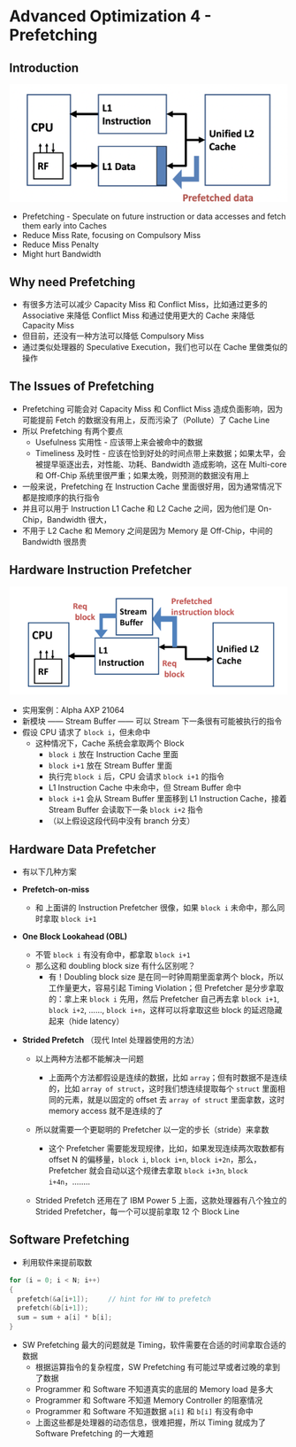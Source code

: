 # Advanced Optimization 4 - Prefetching

## Introduction

![Prefetching](https://raw.githubusercontent.com/sean25xiao/yxiaoNotes-pic/main/Prefetching.png)

+ Prefetching - Speculate on future instruction or data accesses and fetch them early into Caches
+ Reduce Miss Rate, focusing on Compulsory Miss
+ Reduce Miss Penalty
+ Might hurt Bandwidth

## Why need Prefetching

+ 有很多方法可以减少 Capacity Miss 和 Conflict Miss，比如通过更多的 Associative 来降低 Conflict Miss 和通过使用更大的 Cache 来降低 Capacity Miss
+ 但目前，还没有一种方法可以降低 Compulsory Miss
+ 通过类似处理器的 Speculative Execution，我们也可以在 Cache 里做类似的操作 

## The Issues of Prefetching

+ Prefetching 可能会对 Capacity Miss 和 Conflict Miss 造成负面影响，因为可能提前 Fetch 的数据没有用上，反而污染了（Pollute）了 Cache Line
+ 所以 Prefetching 有两个要点
	+ Usefulness 实用性 - 应该带上来会被命中的数据
	+ Timeliness 及时性 - 应该在恰到好处的时间点带上来数据；如果太早，会被提早驱逐出去，对性能、功耗、Bandwidth 造成影响，这在 Multi-core 和 Off-Chip 系统里很严重；如果太晚，则预测的数据没有用上
+ 一般来说，Prefetching 在 Instruction Cache 里面很好用，因为通常情况下都是按顺序的执行指令
+ 并且可以用于 Instruction L1 Cache 和 L2 Cache 之间，因为他们是 On-Chip，Bandwidth 很大，
+ 不用于 L2 Cache 和 Memory 之间是因为 Memory 是 Off-Chip，中间的 Bandwidth 很昂贵

## Hardware Instruction Prefetcher

![HW Intruction Prefetcher](https://raw.githubusercontent.com/sean25xiao/yxiaoNotes-pic/main/HW%20Intruction%20Prefetcher.PNG)

+ 实用案例：Alpha AXP 21064
+ 新模块 —— Stream Buffer —— 可以 Stream 下一条很有可能被执行的指令
+ 假设 CPU 请求了 `block i`，但未命中
  + 这种情况下，Cache 系统会拿取两个 Block
    + `block i` 放在 Instruction Cache 里面
    + `block i+1` 放在 Stream Buffer 里面
    + 执行完 `block i` 后，CPU 会请求 `block i+1` 的指令
    + L1 Instruction Cache 中未命中，但 Stream Buffer 命中
    + `block i+1` 会从 Stream Buffer 里面移到 L1 Instruction Cache，接着 Stream Buffer 会读取下一条 `block i+2` 指令
    + （以上假设这段代码中没有 branch 分支）

## Hardware Data Prefetcher

+ 有以下几种方案
+ **Prefetch-on-miss**
  + 和 上面讲的 Instruction Prefetcher 很像，如果 `block i` 未命中，那么同时拿取 `block i+1`
+ **One Block Lookahead (OBL)**
  + 不管 `block i` 有没有命中，都拿取 `block i+1`
  + 那么这和 doubling block size 有什么区别呢？
    + 有！Doubling block size 是在同一时钟周期里面拿两个 block，所以工作量更大，容易引起 Timing Violation；但 Prefetcher 是分步拿取的：拿上来 `block i` 先用，然后 Prefetcher 自己再去拿 `block i+1`, `block i+2`, ......, `block i+n`，这样可以将拿取这些 block 的延迟隐藏起来（hide latency）

+ **Strided Prefetch** （现代 Intel 处理器使用的方法）

  + 以上两种方法都不能解决一问题
    + 上面两个方法都假设是连续的数据，比如 `array`；但有时数据不是连续的，比如 `array of struct`，这时我们想连续提取每个 `struct` 里面相同的元素，就是以固定的 offset 去 `array of struct` 里面拿数，这时 memory access 就不是连续的了
  + 所以就需要一个更聪明的 Prefetcher 以一定的步长（stride）来拿数
    + 这个 Prefetcher 需要能发现规律，比如，如果发现连续两次取数都有 offset N 的偏移量，`block i`, `block i+n`, `block i+2n`，那么，Prefetcher 就会自动以这个规律去拿取 `block i+3n`, `block i+4n`，........

  + Strided Prefetch 还用在了 IBM Power 5 上面，这款处理器有八个独立的 Strided Prefetcher，每一个可以提前拿取 12 个 Block Line

## Software Prefetching

+ 利用软件来提前取数

```c++
for (i = 0; i < N; i++)
{
  prefetch(&a[i+1]);     // hint for HW to prefetch
  prefetch(&b[i+1]);
  sum = sum + a[i] * b[i];
}
```

+ SW Prefetching 最大的问题就是 Timing，软件需要在合适的时间拿取合适的数据
  + 根据运算指令的复杂程度，SW Prefetching 有可能过早或者过晚的拿到了数据
  + Programmer 和 Software 不知道真实的底层的 Memory load 是多大
  + Programmer 和 Software 不知道 Memory Controller 的阻塞情况
  + Programmer 和 Software 不知道数据 `a[i]` 和 `b[i]` 有没有命中
  + 上面这些都是处理器的动态信息，很难把握，所以 Timing 就成为了 Software Prefetching 的一大难题